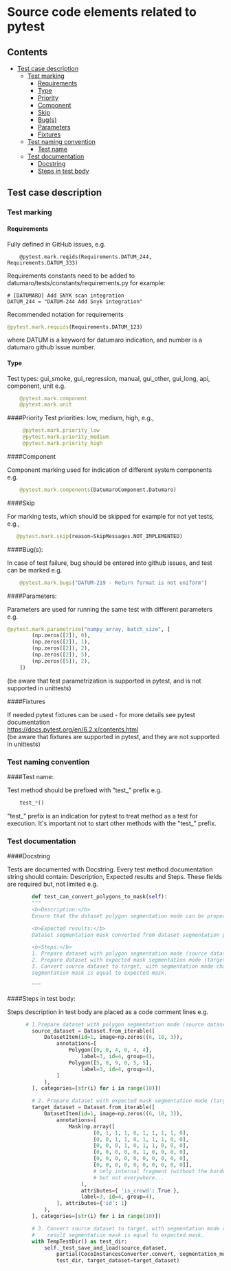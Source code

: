 # Source code elements related to pytest
## Contents
- [Test case description](#Test_case_description)
  - [Test marking](#Test_marking)
    - [Requirements](#Requirements)
    - [Type](#Type)
    - [Priority](#Priority)
    - [Component](#Component)
    - [Skip](#Skip)
    - [Bug(s)](#Bug)
    - [Parameters](#Parameters)
    - [Fixtures](#Fixtures)
  - [Test naming convention](#TestNaming)
    - [Test name](#TestName)
  - [Test documentation](#TestDoc)
    - [Docstring](#Docstring)
    - [Steps in test body](#Step)
          
<a id="Test_case_description"></a>
## Test case description
<a id="Test_marking"></a>
### Test marking
<a id="Requirements"></a>
#### Requirements 
Fully defined in GitHub issues, e.g.
```
    @pytest.mark.reqids(Requirements.DATUM_244, Requirements.DATUM_333)
```
Requirements constants need to be added to datumaro/tests/constants/requirements.py for example:
```
# [DATUMARO] Add SNYK scan integration
DATUM_244 = "DATUM-244 Add Snyk integration"
```  
Recommended notation for requirements 

```python
@pytest.mark.requids(Requirements.DATUM_123)
``` 
where DATUM is a keyword for datumaro indication, and number is a datumaro github issue number.

<a id="Type"></a>
#### Type
Test types: gui_smoke, gui_regression, manual, gui_other, gui_long, api, component, unit e.g.
```python
    @pytest.mark.component
    @pytest.mark.unit
```

<a id="Priority"></a>
####Priority 
Test priorities: low, medium, high, e.g.,
```python
     @pytest.mark.priority_low
     @pytest.mark.priority_medium
     @pytest.mark.priority_high
```
<a id="Component"></a>
####Component

Component marking used for indication of different system components e.g.
```python
    @pytest.mark.components(DatumaroComponent.Datumaro)
```
<a id="Skip"></a>
####Skip 

For marking tests, which should be skipped for example for not yet tests, e.g.,
```python
   @pytest.mark.skip(reason=SkipMessages.NOT_IMPLEMENTED)
```
<a id="Bug"></a>
####Bug(s):

In case of test failure, bug should be entered into github issues, and test can be marked e.g.
```python
    @pytest.mark.bugs("DATUM-219 - Return format is not uniform")
```
<a id="Parameters"></a>
####Parameters: 

Parameters are used for running the same test with different parameters e.g. 
```python
@pytest.mark.parametrize("numpy_array, batch_size", [  
        (np.zeros([2]), 0),  
        (np.zeros([2]), 1),
        (np.zeros([2]), 2),
        (np.zeros([2]), 5),
        (np.zeros([5]), 2),
    ])
```
(be aware that test parametrization is supported in pytest, and is not supported in unittests) 

<a id="Fixtures"></a>
####Fixtures 

If needed pytest fixtures can be used - for more details see pytest documentation <br>
https://docs.pytest.org/en/6.2.x/contents.html <br>
(be aware that fixtures are supported in pytest, and they are not supported in unittests) 

<a id="TestNaming"></a>
### Test naming convention

<a id="TestName"></a>
####Test name:

Test method should be prefixed with "test_" prefix e.g.   
```python
    test_*()
```
"test_" prefix is an indication for pytest to treat method as a test for execution. 
It's important not to start other methods with the "test_" prefix.

<a id="DestDoc"></a>
### Test documentation

<a id="Docstring"></a>
####Docstring 

Tests are documented with Docstring. Every test method documentation string should contain: Description, Expected results 
and Steps. These fields are required but, not limited e.g.
```python
        def test_can_convert_polygons_to_mask(self):
        """
        <b>Description:</b>
        Ensure that the dataset polygon segmentation mode can be properly converted into dataset mask segmentation mode.

        <b>Expected results:</b>
        Dataset segmentation mask converted from dataset segmentation polygon is equal to expected mask.

        <b>Steps:</b>
        1. Prepare dataset with polygon segmentation mode (source dataset)
        2. Prepare dataset with expected mask segmentation mode (target dataset)
        3. Convert source dataset to target, with segmentation mode changed from polygon to mask and verify that result
        segmentation mask is equal to expected mask.

        """

```
<a id="Steps"></a>
####Steps in test body: 

Steps description in test body are placed as a code comment lines e.g.
```python
      # 1.Prepare dataset with polygon segmentation mode (source dataset)")
        source_dataset = Dataset.from_iterable([
            DatasetItem(id=1, image=np.zeros((6, 10, 3)),
                annotations=[
                    Polygon([0, 0, 4, 0, 4, 4],
                        label=3, id=4, group=4),
                    Polygon([5, 0, 9, 0, 5, 5],
                        label=3, id=4, group=4),
                ]
            ),
        ], categories=[str(i) for i in range(10)])

        # 2. Prepare dataset with expected mask segmentation mode (target dataset)
        target_dataset = Dataset.from_iterable([
            DatasetItem(id=1, image=np.zeros((6, 10, 3)),
                annotations=[
                    Mask(np.array([
                            [0, 1, 1, 1, 0, 1, 1, 1, 1, 0],
                            [0, 0, 1, 1, 0, 1, 1, 1, 0, 0],
                            [0, 0, 0, 1, 0, 1, 1, 0, 0, 0],
                            [0, 0, 0, 0, 0, 1, 0, 0, 0, 0],
                            [0, 0, 0, 0, 0, 0, 0, 0, 0, 0],
                            [0, 0, 0, 0, 0, 0, 0, 0, 0, 0]],
                            # only internal fragment (without the border),
                            # but not everywhere...
                        ),
                        attributes={ 'is_crowd': True },
                        label=3, id=4, group=4),
                ], attributes={'id': 1}
            ),
        ], categories=[str(i) for i in range(10)])

        # 3. Convert source dataset to target, with segmentation mode changed from polygon to mask and verify that
        #    result segmentation mask is equal to expected mask.
        with TempTestDir() as test_dir:
            self._test_save_and_load(source_dataset,
                partial(CocoInstancesConverter.convert, segmentation_mode='mask'),
                test_dir, target_dataset=target_dataset)

```
